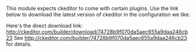 This module expects ckeditor to come with certain plugins. Use the link below
to download the latest version of ckeditor in the configuration we like.

Here's the direct download link: http://ckeditor.com/builder/download/74728b9f070da5aec655a9daa246cb23
See http://ckeditor.com/builder/74728b9f070da5aec655a9daa246cb23 for details.
